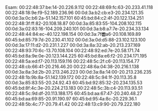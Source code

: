 Esam: 
00:22:48:37:be:14-20.226.9.112
00:22:48:69:fc:63-20.233.41.118
00:22:48:18:9e:f9-52.189.236.96
00:0d:3a:b2:cb:e3-20.234.121.35
00:0d:3a:0c:b6:2a-51.142.157.101
60:45:bd:84:c2:4f-20.122.134.251
00:22:48:3f:ff:82-20.108.18.87
00:0d:3a:85:83:55-104.208.102.115
00:0d:3a:02:83:16-104.209.240.101
00:0d:3a:b8:a7:7e-20.234.33.134
00:22:48:44:84:ec-40.122.198.154
00:0d:3a:7f:ab:a6-20.108.169.89
60:45:bd:85:79:7d-20.230.41.102
00:0d:3a:0d:d5:88-23.102.123.100
00:0d:3a:17:11:d2-20.231.1.227
00:0d:3a:8a:32:ab-20.213.237.169
00:22:48:93:70:6c-13.70.108.104
00:22:48:92:ed:7e-20.58.171.74
60:45:bd:8a:9e:0e-20.123.144.225
60:45:bd:8a:e6:f2-20.234.171.195 
00:22:48:5a:ed:f7-20.113.159.116
00:22:48:5c:2f:c6-20.113.154.77
00:22:48:cb:66:41-20.216.46.20
00:22:48:6a:04:38-20.216.1.138
00:0d:3a:8a:3d:2b-20.213.246.223
00:0d:3a:8a:14:00-20.213.236.235
00:22:48:1b:9b:8a-51.142.139.172
00:22:48:5c:94:1f-20.113.35.8
00:0d:3a:85:83:55-20.24.92.43
60:45:bd:92:85:32-20.234.135.53
60:45:bd:8f:4c:3e-20.224.213.183
00:22:48:5c:3b:c4-20.113.93.51
00:22:48:5c:9d:df-20.113.188.175
60:45:bd:aa:67:47-20.240.48.27
60:45:bd:aa:69:85-20.91.190.97
60:45:bd:95:4a:8c-20.229.36.1
00:22:48:5b:4c:77-20.79.41.42
00:22:48:13:c9:90-20.79.222.180
